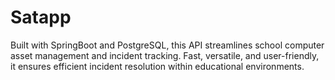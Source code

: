 # Satapp
Built with SpringBoot and PostgreSQL, this API streamlines school computer asset management and incident tracking. Fast, versatile, and user-friendly, it ensures efficient incident resolution within educational environments.
